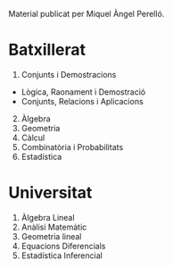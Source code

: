Material publicat per Miquel Àngel Perelló.

# Batxillerat

1. Conjunts i Demostracions
- Lògica, Raonament i Demostració
- Conjunts, Relacions i Aplicacions
2. Àlgebra
3. Geometria
4. Càlcul
5. Combinatòria i Probabilitats
6. Estadística


# Universitat

1. Àlgebra Lineal
2. Anàlisi Matemàtic
3. Geometria lineal
4. Equacions Diferencials
5. Estadística Inferencial


